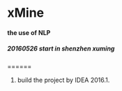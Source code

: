 # xMine

#### the use of NLP

##### 20160526 start in shenzhen xuming

======

1. build the project by IDEA 2016.1.
